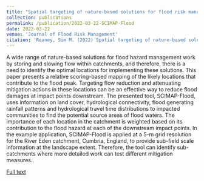 ```yaml
---
title: "Spatial targeting of nature‐based solutions for flood risk management within river catchments"
collection: publications
permalink: /publication/2022-03-22-SCIMAP-Flood
date: 2022-03-22
venue: 'Journal of Flood Risk Management'
citation: 'Reaney, Sim M. (2022) Spatial targeting of nature‐based solutions for flood risk management within river catchments. Journal of Flood Risk Management Volume 15, Issue 3 e12803 https://doi.org/10.1111/jfr3.12803'
---
```


A wide range of nature-based solutions for flood hazard management work by storing and slowing flow within catchments, and therefore, there is a need to identify the optimal locations for implementing these solutions. This paper presents a relative scoring-based mapping of the likely locations that contribute to the flood peak. Targeting flow reduction and attenuating mitigation actions in these locations can be an effective way to reduce flood damages at impact points downstream. The presented tool, SCIMAP-Flood, uses information on land cover, hydrological connectivity, flood generating rainfall patterns and hydrological travel time distributions to impacted communities to find the potential source areas of flood waters. The importance of each location in the catchment is weighted based on its contribution to the flood hazard at each of the downstream impact points. In the example application, SCIMAP-Flood is applied at a 5-m grid resolution for the River Eden catchment, Cumbria, England, to provide sub-field scale information at the landscape extent. Therefore, the tool can identify sub-catchments where more detailed work can test different mitigation measures.

[Full text](https://onlinelibrary.wiley.com/doi/full/10.1111/jfr3.12803)

